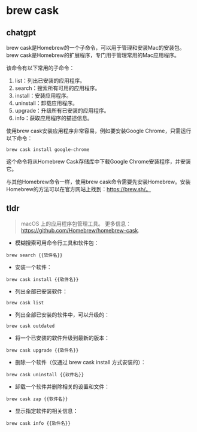 # brew cask 
## chatgpt 
brew cask是Homebrew的一个子命令，可以用于管理和安装Mac的安装包。brew cask是Homebrew的扩展程序，专门用于管理常用的Mac应用程序。

该命令有以下常用的子命令：

1. list：列出已安装的应用程序。
2. search：搜索所有可用的应用程序。
3. install：安装应用程序。
4. uninstall：卸载应用程序。
5. upgrade：升级所有已安装的应用程序。
6. info：获取应用程序的描述信息。

使用brew cask安装应用程序非常容易，例如要安装Google Chrome，只需运行以下命令：

```
brew cask install google-chrome
```

这个命令将从Homebrew Cask存储库中下载Google Chrome安装程序，并安装它。

与其他Homebrew命令一样，使用brew cask命令需要先安装Homebrew。安装Homebrew的方法可以在官方网站上找到：https://brew.sh/。 

## tldr 
 
> macOS 上的应用程序包管理工具。
> 更多信息：<https://github.com/Homebrew/homebrew-cask>.

- 模糊搜索可用命令行工具和软件包：

`brew search {{软件名}}`

- 安装一个软件：

`brew cask install {{软件名}}`

- 列出全部已安装软件：

`brew cask list`

- 列出全部已安装的软件中，可以升级的：

`brew cask outdated`

- 将一个已安装的软件升级到最新的版本：

`brew cask upgrade {{软件名}}`

- 删除一个软件（仅通过 brew cask install 方式安装的）：

`brew cask uninstall {{软件名}}`

- 卸载一个软件并删除相关的设置和文件：

`brew cask zap {{软件名}}`

- 显示指定软件的相关信息：

`brew cask info {{软件名}}`

